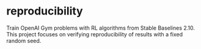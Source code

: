 # reproducibility
Train OpenAI Gym problems with RL algorithms from Stable Baselines 2.10. This project focuses on verifying reproducibility of results with a fixed random seed.
